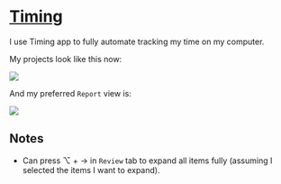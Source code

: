 # [Timing](https://timingapp.com/?lang=en)
I use Timing app to fully automate tracking my time on my computer.

My projects look like this now:

![](https://i.imgur.com/BhpglC4.png)

And my preferred `Report` view is:

![](https://i.imgur.com/RJ4vz3U.png)

## Notes
- Can press ⌥ + → in `Review` tab to expand all items fully (assuming I selected the items I want to expand).
